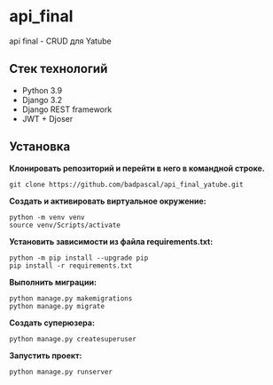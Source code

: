# api_final
api final - CRUD для Yatube

## Стек технологий

* Python 3.9
* Django 3.2
* Django REST framework
* JWT + Djoser

## Установка

**Клонировать репозиторий и перейти в него в командной строке.**

```
git clone https://github.com/badpascal/api_final_yatube.git
```

**Cоздать и активировать виртуальное окружение:**

```
python -m venv venv
source venv/Scripts/activate
```

**Установить зависимости из файла requirements.txt:**

```
python -m pip install --upgrade pip
pip install -r requirements.txt
```

**Выполнить миграции:**

```
python manage.py makemigrations
python manage.py migrate
```

**Создать суперюзера:**

```
python manage.py createsuperuser
```

**Запустить проект:**

```
python manage.py runserver
```
